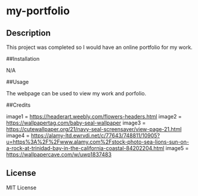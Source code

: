 # my-portfolio

## Description

This project was completed so I would have an online portfolio for my work.

##Installation

N/A

##Usage

The webpage can be used to view my work and porfolio. 

##Credits

image1 = https://headerart.weebly.com/flowers-headers.html
image2 = https://wallpapertag.com/baby-seal-wallpaper
image3 = https://cutewallpaper.org/21/navy-seal-screensaver/view-page-21.html
image4 = https://alamy-ltd.ewrvdi.net/c/77643/748811/10905?u=https%3A%2F%2Fwww.alamy.com%2Fstock-photo-sea-lions-sun-on-a-rock-at-trinidad-bay-in-the-california-coastal-84202204.html
image5 = https://wallpapercave.com/w/uwp1837483

## License

MIT License